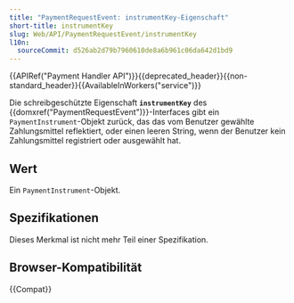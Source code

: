 ```yaml
---
title: "PaymentRequestEvent: instrumentKey-Eigenschaft"
short-title: instrumentKey
slug: Web/API/PaymentRequestEvent/instrumentKey
l10n:
  sourceCommit: d526ab2d79b7960610de8a6b961c06da642d1bd9
---
```


{{APIRef("Payment Handler API")}}{{deprecated_header}}{{non-standard_header}}{{AvailableInWorkers("service")}}

Die schreibgeschützte Eigenschaft **`instrumentKey`** des
{{domxref("PaymentRequestEvent")}}-Interfaces gibt ein
`PaymentInstrument`-Objekt zurück, das das vom Benutzer gewählte Zahlungsmittel
reflektiert, oder einen leeren String, wenn der Benutzer kein Zahlungsmittel
registriert oder ausgewählt hat.

## Wert

Ein `PaymentInstrument`-Objekt.

## Spezifikationen

Dieses Merkmal ist nicht mehr Teil einer Spezifikation.

## Browser-Kompatibilität

{{Compat}}

